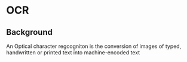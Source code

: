 # OCR

## Background

An Optical character regcogniton is the conversion of images of typed, handwritten or printed text into machine-encoded text
